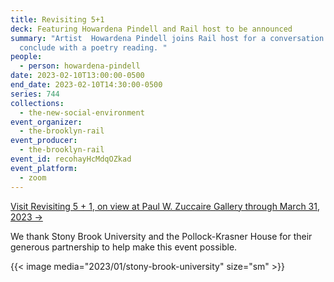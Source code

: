 ```yaml
---
title: Revisiting 5+1
deck: Featuring Howardena Pindell and Rail host to be announced
summary: "Artist  Howardena Pindell joins Rail host for a conversation. We
  conclude with a poetry reading. "
people:
  - person: howardena-pindell
date: 2023-02-10T13:00:00-0500
end_date: 2023-02-10T14:30:00-0500
series: 744
collections:
  - the-new-social-environment
event_organizer:
  - the-brooklyn-rail
event_producer:
  - the-brooklyn-rail
event_id: recohayHcMdqOZkad
event_platform:
  - zoom
---
```

[V﻿isit Revisiting 5 + 1, on view at Paul W. Zuccaire Gallery through March 31, 2023 →](https://zuccairegallery.stonybrook.edu/exhibitions/revisiting_5_plus_1.php)



W﻿e thank Stony Brook University and the Pollock-Krasner House for their generous partnership to help make this event possible. 

{{< image media="2023/01/stony-brook-university" size="sm" >}}